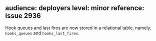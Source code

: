 audience: deployers
level: minor
reference: issue 2936
---
Hook queues and last fires are now stored in a relational table, namely, `hooks_queues` and `hooks_last_fires`.
